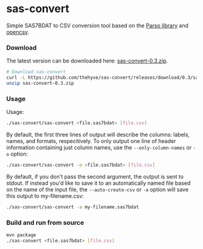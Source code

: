 # sas-convert
Simple SAS7BDAT to CSV conversion tool based on the [Parso library](http://lifescience.opensource.epam.com/parso.html)
and [opencsv](http://opencsv.sourceforge.net).

### Download
The latest version can be downloaded here:
[sas-convert-0.3.zip](https://github.com/thehyve/sas-convert/releases/download/0.3/sas-convert-0.3.zip).

```bash
# Download sas-convert
curl -L https://github.com/thehyve/sas-convert/releases/download/0.3/sas-convert-0.3.zip -o sas-convert-0.3.zip
unzip sas-convert-0.3.zip
```

### Usage
Usage:
```bash
./sas-convert/sas-convert <file.sas7bdat> [file.csv]
```

By default, the first three lines of output will describe the columns: labels, names, and formats, respecitively. To only output one line of header information containing just column names, use the `--only-column-names` or `-o` option:
```bash
./sas-convert/sas-convert -o <file.sas7bdat> [file.csv]
```

By default, if you don't pass the second argument, the output is sent to stdout. If instead you'd like to save it to an automatically named file based on the name of the input file, the `--auto-create-csv` or `-a` option will save this output to my-filename.csv:
```bash
./sas-convert/sas-convert -a my-filename.sas7bdat
```

### Build and run from source
```bash
mvn package
./sas-convert <file.sas7bdat> [file.csv]
```
